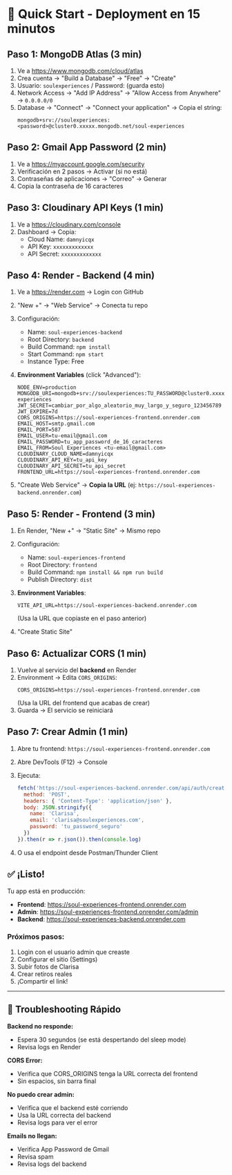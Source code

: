# 🚀 Quick Start - Deployment en 15 minutos

## Paso 1: MongoDB Atlas (3 min)

1. Ve a https://www.mongodb.com/cloud/atlas
2. Crea cuenta → "Build a Database" → "Free" → "Create"
3. Usuario: `soulexperiences` / Password: (guarda esto)
4. Network Access → "Add IP Address" → "Allow Access from Anywhere" → `0.0.0.0/0`
5. Database → "Connect" → "Connect your application" → Copia el string:
   ```
   mongodb+srv://soulexperiences:<password>@cluster0.xxxxx.mongodb.net/soul-experiences
   ```

## Paso 2: Gmail App Password (2 min)

1. Ve a https://myaccount.google.com/security
2. Verificación en 2 pasos → Activar (si no está)
3. Contraseñas de aplicaciones → "Correo" → Generar
4. Copia la contraseña de 16 caracteres

## Paso 3: Cloudinary API Keys (1 min)

1. Ve a https://cloudinary.com/console
2. Dashboard → Copia:
   - Cloud Name: `damnyicqx`
   - API Key: `xxxxxxxxxxxxx`
   - API Secret: `xxxxxxxxxxxxx`

## Paso 4: Render - Backend (4 min)

1. Ve a https://render.com → Login con GitHub
2. "New +" → "Web Service" → Conecta tu repo
3. Configuración:
   - Name: `soul-experiences-backend`
   - Root Directory: `backend`
   - Build Command: `npm install`
   - Start Command: `npm start`
   - Instance Type: Free

4. **Environment Variables** (click "Advanced"):
   ```
   NODE_ENV=production
   MONGODB_URI=mongodb+srv://soulexperiences:TU_PASSWORD@cluster0.xxxxx.mongodb.net/soul-experiences
   JWT_SECRET=cambiar_por_algo_aleatorio_muy_largo_y_seguro_123456789
   JWT_EXPIRE=7d
   CORS_ORIGINS=https://soul-experiences-frontend.onrender.com
   EMAIL_HOST=smtp.gmail.com
   EMAIL_PORT=587
   EMAIL_USER=tu-email@gmail.com
   EMAIL_PASSWORD=tu_app_password_de_16_caracteres
   EMAIL_FROM=Soul Experiences <tu-email@gmail.com>
   CLOUDINARY_CLOUD_NAME=damnyicqx
   CLOUDINARY_API_KEY=tu_api_key
   CLOUDINARY_API_SECRET=tu_api_secret
   FRONTEND_URL=https://soul-experiences-frontend.onrender.com
   ```

5. "Create Web Service" → **Copia la URL** (ej: `https://soul-experiences-backend.onrender.com`)

## Paso 5: Render - Frontend (3 min)

1. En Render, "New +" → "Static Site" → Mismo repo
2. Configuración:
   - Name: `soul-experiences-frontend`
   - Root Directory: `frontend`
   - Build Command: `npm install && npm run build`
   - Publish Directory: `dist`

3. **Environment Variables**:
   ```
   VITE_API_URL=https://soul-experiences-backend.onrender.com
   ```
   (Usa la URL que copiaste en el paso anterior)

4. "Create Static Site"

## Paso 6: Actualizar CORS (1 min)

1. Vuelve al servicio del **backend** en Render
2. Environment → Edita `CORS_ORIGINS`:
   ```
   CORS_ORIGINS=https://soul-experiences-frontend.onrender.com
   ```
   (Usa la URL del frontend que acabas de crear)
3. Guarda → El servicio se reiniciará

## Paso 7: Crear Admin (1 min)

1. Abre tu frontend: `https://soul-experiences-frontend.onrender.com`
2. Abre DevTools (F12) → Console
3. Ejecuta:
   ```javascript
   fetch('https://soul-experiences-backend.onrender.com/api/auth/create-admin', {
     method: 'POST',
     headers: { 'Content-Type': 'application/json' },
     body: JSON.stringify({
       name: 'Clarisa',
       email: 'clarisa@soulexperiences.com',
       password: 'tu_password_seguro'
     })
   }).then(r => r.json()).then(console.log)
   ```

4. O usa el endpoint desde Postman/Thunder Client

## ✅ ¡Listo!

Tu app está en producción:
- **Frontend**: https://soul-experiences-frontend.onrender.com
- **Admin**: https://soul-experiences-frontend.onrender.com/admin
- **Backend**: https://soul-experiences-backend.onrender.com

### Próximos pasos:
1. Login con el usuario admin que creaste
2. Configurar el sitio (Settings)
3. Subir fotos de Clarisa
4. Crear retiros reales
5. ¡Compartir el link!

---

## 🐛 Troubleshooting Rápido

**Backend no responde:**
- Espera 30 segundos (se está despertando del sleep mode)
- Revisa logs en Render

**CORS Error:**
- Verifica que CORS_ORIGINS tenga la URL correcta del frontend
- Sin espacios, sin barra final

**No puedo crear admin:**
- Verifica que el backend esté corriendo
- Usa la URL correcta del backend
- Revisa logs para ver el error

**Emails no llegan:**
- Verifica App Password de Gmail
- Revisa spam
- Revisa logs del backend
